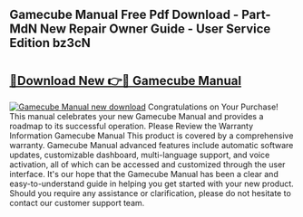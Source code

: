 ## Gamecube Manual Free Pdf Download - Part-MdN New Repair Owner Guide - User Service Edition bz3cN

# <h2><a href="http://bc35081.oget.top/?id=Gamecube+Manual">🔗Download New 👉🔴 Gamecube Manual</a></h2>

[![Gamecube Manual new download](https://i.imgur.com/5g1atiW.png)](http://bc35081.oget.top/?id=Gamecube+Manual)
Congratulations on Your Purchase! This manual celebrates your new Gamecube Manual and provides a roadmap to its successful operation. Please Review the Warranty Information Gamecube Manual This product is covered by a comprehensive warranty. Gamecube Manual advanced features include automatic software updates, customizable dashboard, multi-language support, and voice activation, all of which can be accessed and customized through the user interface. It's our hope that the Gamecube Manual has been a clear and easy-to-understand guide in helping you get started with your new product. Should you require any assistance or clarification, please do not hesitate to contact our customer support team.
